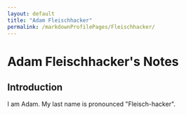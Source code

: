```yaml
---
layout: default
title: "Adam Fleischhacker"
permalink: /markdownProfilePages/Fleischhacker/
---
```


# Adam Fleischhacker's Notes

## Introduction

I am Adam. My last name is pronounced "Fleisch-hacker".

